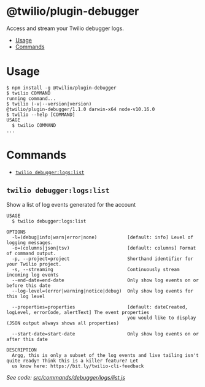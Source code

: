 @twilio/plugin-debugger
========================

Access and stream your Twilio debugger logs.

<!-- toc -->
* [Usage](#usage)
* [Commands](#commands)
<!-- tocstop -->
# Usage
<!-- usage -->
```sh-session
$ npm install -g @twilio/plugin-debugger
$ twilio COMMAND
running command...
$ twilio (-v|--version|version)
@twilio/plugin-debugger/1.1.0 darwin-x64 node-v10.16.0
$ twilio --help [COMMAND]
USAGE
  $ twilio COMMAND
...
```
<!-- usagestop -->
# Commands
<!-- commands -->
* [`twilio debugger:logs:list`](#twilio-debuggerlogslist)

## `twilio debugger:logs:list`

Show a list of log events generated for the account

```
USAGE
  $ twilio debugger:logs:list

OPTIONS
  -l=(debug|info|warn|error|none)           [default: info] Level of logging messages.
  -o=(columns|json|tsv)                     [default: columns] Format of command output.
  -p, --project=project                     Shorthand identifier for your Twilio project.
  -s, --streaming                           Continuously stream incoming log events
  --end-date=end-date                       Only show log events on or before this date
  --log-level=(error|warning|notice|debug)  Only show log events for this log level

  --properties=properties                   [default: dateCreated, logLevel, errorCode, alertText] The event properties
                                            you would like to display (JSON output always shows all properties)

  --start-date=start-date                   Only show log events on or after this date

DESCRIPTION
  Argg, this is only a subset of the log events and live tailing isn't quite ready! Think this is a killer feature? Let 
  us know here: https://bit.ly/twilio-cli-feedback
```

_See code: [src/commands/debugger/logs/list.js](https://github.com/twilio/plugin-debugger/blob/v1.1.0/src/commands/debugger/logs/list.js)_
<!-- commandsstop -->
